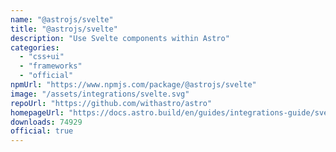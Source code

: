 ```yaml
---
name: "@astrojs/svelte"
title: "@astrojs/svelte"
description: "Use Svelte components within Astro"
categories:
  - "css+ui"
  - "frameworks"
  - "official"
npmUrl: "https://www.npmjs.com/package/@astrojs/svelte"
image: "/assets/integrations/svelte.svg"
repoUrl: "https://github.com/withastro/astro"
homepageUrl: "https://docs.astro.build/en/guides/integrations-guide/svelte/"
downloads: 74929
official: true
---
```

